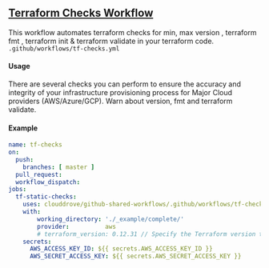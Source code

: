 ## [Terraform Checks Workflow](https://github.com/clouddrove/github-shared-workflows/blob/master/.github/workflows/tf-checks.yml)

This workflow automates terraform checks for min, max version , terraform fmt , terraform init & terraform validate in your terraform code. `.github/workflows/tf-checks.yml`

#### Usage
There are several checks you can perform to ensure the accuracy and integrity of your infrastructure provisioning process for Major Cloud providers (AWS/Azure/GCP). Warn about version, fmt and terraform validate.

#### Example
```yaml
name: tf-checks
on:
  push:
    branches: [ master ]
  pull_request:
  workflow_dispatch:
jobs:
  tf-static-checks:
    uses: clouddrove/github-shared-workflows/.github/workflows/tf-checks.yml@master
    with:  
        working_directory: './_example/complete/'
        provider:          aws
        # terraform_version: 0.12.31 // Specify the Terraform version to use. Uncomment and provide your desired version, or leave it as is to use the latest version.
    secrets:
      AWS_ACCESS_KEY_ID: ${{ secrets.AWS_ACCESS_KEY_ID }}
      AWS_SECRET_ACCESS_KEY: ${{ secrets.AWS_SECRET_ACCESS_KEY }} 
```